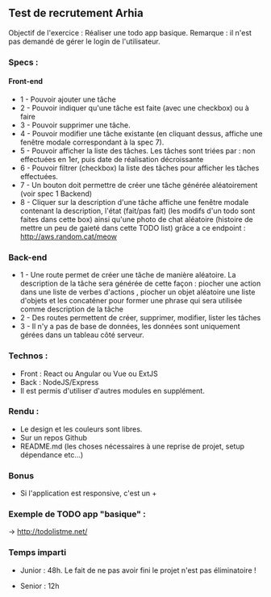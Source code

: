 ## Test de recrutement Arhia

Objectif de l'exercice : Réaliser une todo app basique.
Remarque : il n'est pas demandé de gérer le login de l'utilisateur.

### Specs :

#### Front-end

  -  1 - Pouvoir ajouter une tâche
  -  2 - Pouvoir indiquer qu'une tâche est faite (avec une checkbox) ou à faire
  -  3 - Pouvoir supprimer une tâche.
  -  4 - Pouvoir modifier une tâche existante (en cliquant dessus, affiche une fenêtre modale correspondant à la spec 7).
  -  5 - Pouvoir afficher la liste des tâches. Les tâches sont triées par : non effectuées en 1er, puis date de réalisation décroissante
  -  6 - Pouvoir filtrer (checkbox) la liste des tâches pour afficher les tâches effectuées.
  -  7 - Un bouton doit permettre de créer une tâche générée aléatoirement (voir spec 1 Backend)
  -  8 - Cliquer sur la description d'une tâche affiche une fenêtre modale contenant la description, l'état (fait/pas fait) (les modifs d'un todo sont faites dans cette box) ainsi qu'une photo de chat aléatoire (histoire de mettre un peu de gaieté dans cette TODO list) grâce a ce endpoint : http://aws.random.cat/meow

### Back-end

- 1 - Une route permet de créer une tâche de manière aléatoire. La description de la tâche sera générée de cette façon : piocher une action dans une liste de verbes d'actions , piocher un objet aléatoire une liste d'objets et les concaténer pour former une phrase qui sera utilisée comme description de la tâche
- 2 - Des routes permettent de créer, supprimer, modifier, lister les tâches
- 3 - Il n'y a pas de base de données, les données sont uniquement gérées dans un tableau côté serveur.

### Technos :

- Front :  React ou Angular ou Vue ou ExtJS
- Back : NodeJS/Express
- Il est permis d'utiliser d'autres modules en supplément.

### Rendu :

- Le design et les couleurs sont libres.
- Sur un repos Github
- README.md (les choses nécessaires à une reprise de projet, setup dépendance etc...)

### Bonus

- Si l'application est responsive, c'est un +

### Exemple de TODO app "basique" :

-> http://todolistme.net/

### Temps imparti

- Junior : 48h. Le fait de ne pas avoir fini le projet n'est pas éliminatoire !

- Senior : 12h
